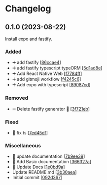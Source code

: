 # Changelog

<a name="0.1.0"></a>
## 0.1.0 (2023-08-22)

Install expo and fastify. 

### Added

- ➕ add fastify [[86ccae4](https://github.com/warteamx/3DUAPP/commit/86ccae4ca3c2b8d7d74bf0f3466b70406c22f1eb)]
- ➕ add fastify typescript typeORM [[5d1ad8e](https://github.com/warteamx/3DUAPP/commit/5d1ad8e1e0fc363dbd5496c776c22617ab3e1da9)]
- ➕ Add React Native Web [[f7784ff](https://github.com/warteamx/3DUAPP/commit/f7784ff9e3e9577285835b473d34b7914cc28d5e)]
- ➕ add gitmoji workflow [[f4245c6](https://github.com/warteamx/3DUAPP/commit/f4245c64106b73e0945b90656eb5e9088666f7e3)]
- ➕ Add expo with typescript [[89087cd](https://github.com/warteamx/3DUAPP/commit/89087cd415989f4cccec5b480be970bd8872a246)]

### Removed

- ➖ Delete fastify generator  💩 [[3f721eb](https://github.com/warteamx/3DUAPP/commit/3f721eb08443e051a5ed2dab0a52f70a61b411f2)]

### Fixed

- 🐛 fix ts [[7ed45df](https://github.com/warteamx/3DUAPP/commit/7ed45df9237c938a9df2f33c79e7e907d7e68665)]

### Miscellaneous

- 📝 update documentation [[7b9ee39](https://github.com/warteamx/3DUAPP/commit/7b9ee399e8d587059e96654fecaf3b4d649e0a99)]
- 📝 Add Basic documentation [[366327a](https://github.com/warteamx/3DUAPP/commit/366327ab01ee2db6c92c52899c7f69fc028c50cd)]
- 📝 Update Docs [[1e0bd9a](https://github.com/warteamx/3DUAPP/commit/1e0bd9a216f0ec1f1359ffc6a81e6cefd21ab969)]
-  Update README.md [[3b30aea](https://github.com/warteamx/3DUAPP/commit/3b30aea26d4d5d24197bcfc0c1ed4cd524a9903b)]
-  Initial commit [[092d367](https://github.com/warteamx/3DUAPP/commit/092d3678686b3ce10be2f5bb9eab0df46438eb94)]


